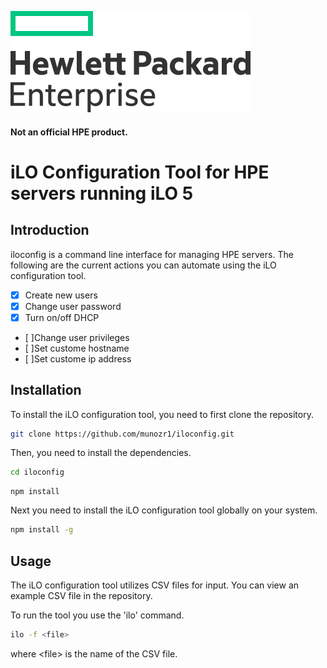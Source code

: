 ![HPE logo](./hpe_logo/hpe-logo.svg)

#### Not an official HPE product.

# iLO Configuration Tool for HPE servers running iLO 5

## Introduction

iloconfig is a command line interface for managing HPE servers. The following are the current actions you can automate using the iLO configuration tool.

- [x] Create new users
- [x] Change user password
- [x] Turn on/off DHCP
- [ ]Change user privileges
- [ ]Set custome hostname
- [ ]Set custome ip address


## Installation

To install the iLO configuration tool, you need to first clone the repository.

```bash
git clone https://github.com/munozr1/iloconfig.git
```

Then, you need to install the dependencies.

```bash
cd iloconfig
```

```
npm install
```

Next you need to install the iLO configuration tool globally on your system.

```bash
npm install -g
```

## Usage

The iLO configuration tool utilizes CSV files for input. You can view an example CSV file in the repository.

To run the tool you use the 'ilo' command.

```bash
ilo -f <file>
```

where \<file> is the name of the CSV file.
